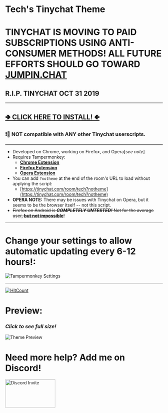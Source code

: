# Tech's Tinychat Theme
# TINYCHAT IS MOVING TO PAID SUBSCRIPTIONS USING ANTI-CONSUMER METHODS! ALL FUTURE EFFORTS SHOULD GO TOWARD [JUMPIN.CHAT](https://jumpin.chat)
## R.I.P. TINYCHAT OCT 31 2019
---

## [**🢂 CLICK HERE TO INSTALL! 🢀**](https://github.com/Technetium1/TinychatTheme/raw/master/theme.user.js)

### :exclamation::no_entry_sign: **NOT** compatible with **ANY** other Tinychat userscripts.

---

* Developed on Chrome, working on Firefox, and Opera[*see note*]
* Requires Tampermonkey:
  * [**Chrome Extension**](https://chrome.google.com/webstore/detail/tampermonkey/dhdgffkkebhmkfjojejmpbldmpobfkfo)
  * [**Firefox Extension**](https://addons.mozilla.org/en-US/firefox/addon/tampermonkey/)
  * [**Opera Extension**](https://addons.opera.com/en/extensions/details/tampermonkey-beta/)
* You can add `?notheme` at the end of the room's URL to load without applying the script:
  * [https://tinychat.com/room/tech?notheme](https://tinychat.com/room/tech?notheme)
* **OPERA NOTE:** There may be issues with Tinychat on Opera, but it seems to be the browser itself -- not this script.
* ~~Firefox on Android is ***COMPLETELY UNTESTED!*** Not for the average user, [**but not impossible**](https://github.com/ghacksuserjs/ghacks-user.js/wiki/1.6-Firefox-Android)!~~
---

# Change your settings to allow automatic updating every 6-12 hours!:

![Tampermonkey Settings](https://github.com/Technetium1/TinychatTheme/raw/master/Tampermonkey_Settings.png)

---

[![HitCount](http://hits.dwyl.com/Technetium1/TinychatTheme.svg)](http://hits.dwyl.com/Technetium1/TinychatTheme)

# Preview:

### ***Click to see full size!***
![Theme Preview](https://github.com/Technetium1/TinychatTheme/raw/master/ThemePreview.png)

# Need more help? Add me on Discord!
[<img src="https://discordapp.com/assets/e4923594e694a21542a489471ecffa50.svg" width="160" height="90" alt="Discord Invite" title="Join Discord">](https://discord.gg/)
